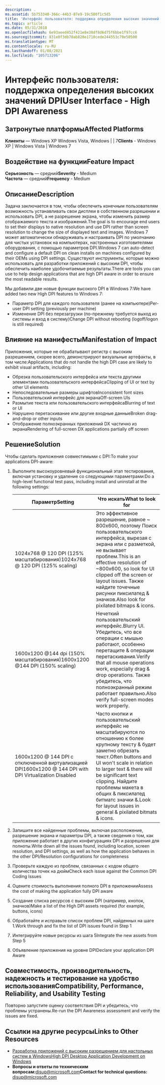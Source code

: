 ```yaml
---
description: .
ms.assetid: 5b753340-366c-44b3-87e9-19c580f1c5d5
title: 'Интерфейс пользователя: поддержка определения высоких значений DPI'
ms.topic: article
ms.date: 05/31/2018
ms.openlocfilehash: 6e93aeed452f421e8e38df8d6d75f6bbe1f97cc6
ms.sourcegitcommit: 831e8f3db78ab820e1710cede244553c70e50500
ms.translationtype: MT
ms.contentlocale: ru-RU
ms.lasthandoff: 01/08/2021
ms.locfileid: "105713206"
---
```

# <a name="user-interface---high-dpi-awareness"></a><span data-ttu-id="b9387-103">Интерфейс пользователя: поддержка определения высоких значений DPI</span><span class="sxs-lookup"><span data-stu-id="b9387-103">User Interface - High DPI Awareness</span></span>

## <a name="affected-platforms"></a><span data-ttu-id="b9387-104">Затронутые платформы</span><span class="sxs-lookup"><span data-stu-id="b9387-104">Affected Platforms</span></span>

 <span data-ttu-id="b9387-105">**Клиенты** — Windows XP Windows Vista, Windows \| \| 7</span><span class="sxs-lookup"><span data-stu-id="b9387-105">**Clients** - Windows XP \| Windows Vista \| Windows 7</span></span>  

## <a name="feature-impact"></a><span data-ttu-id="b9387-106">Воздействие на функции</span><span class="sxs-lookup"><span data-stu-id="b9387-106">Feature Impact</span></span>

<span data-ttu-id="b9387-107">**Серьезность** — средний</span><span class="sxs-lookup"><span data-stu-id="b9387-107">**Severity** - Medium</span></span>  
<span data-ttu-id="b9387-108">**Частота** — средний</span><span class="sxs-lookup"><span data-stu-id="b9387-108">**Frequency** - Medium</span></span>  

## <a name="description"></a><span data-ttu-id="b9387-109">Описание</span><span class="sxs-lookup"><span data-stu-id="b9387-109">Description</span></span>

<span data-ttu-id="b9387-110">Задача заключается в том, чтобы обеспечить конечным пользователям возможность устанавливать свои дисплеи в собственном разрешении и использовать DPI, а не разрешение экрана, чтобы изменить размер отображаемого текста и изображений.</span><span class="sxs-lookup"><span data-stu-id="b9387-110">The goal is to encourage end users to set their displays to native resolution and use DPI rather than screen resolution to change the size of displayed text and images.</span></span> <span data-ttu-id="b9387-111">Windows 7 может автоматически обнаруживать и настраивать DPI по умолчанию для чистых установок на компьютерах, настроенных изготовителями оборудования, с помощью параметров DPI.</span><span class="sxs-lookup"><span data-stu-id="b9387-111">Windows 7 can auto-detect and configure a default DPI on clean installs on machines configured by their OEMs using DPI settings.</span></span> <span data-ttu-id="b9387-112">Существуют инструменты, которые можно использовать для разработки приложений с высоким DPI, чтобы обеспечить наиболее удобочитаемые результаты.</span><span class="sxs-lookup"><span data-stu-id="b9387-112">There are tools you can use to help design applications that are high DPI aware in order to ensure the most readable results.</span></span>

<span data-ttu-id="b9387-113">Мы добавили две новые функции высокого DPI в Windows 7:</span><span class="sxs-lookup"><span data-stu-id="b9387-113">We have added two new High DPI features to Windows 7:</span></span>

-   <span data-ttu-id="b9387-114">Параметр DPI для каждого пользователя (ранее на компьютере)</span><span class="sxs-lookup"><span data-stu-id="b9387-114">Per-user DPI setting (previously per machine)</span></span>
-   <span data-ttu-id="b9387-115">Изменение DPI без перезагрузки (по-прежнему требуется выход из системы и вход в систему)</span><span class="sxs-lookup"><span data-stu-id="b9387-115">Change DPI without rebooting (logoff/logon is still required)</span></span>

## <a name="manifestation-of-impact"></a><span data-ttu-id="b9387-116">Влияние на манифесты</span><span class="sxs-lookup"><span data-stu-id="b9387-116">Manifestation of Impact</span></span>

<span data-ttu-id="b9387-117">Приложения, которые не обрабатывают регистр с высоким разрешением, скорее всего, демонстрируют визуальные артефакты, в том числе:</span><span class="sxs-lookup"><span data-stu-id="b9387-117">Applications that do not handle the high DPI case are likely to exhibit visual artifacts, including:</span></span>

-   <span data-ttu-id="b9387-118">Обрезка пользовательского интерфейса или текста другими элементами пользовательского интерфейса</span><span class="sxs-lookup"><span data-stu-id="b9387-118">Clipping of UI or text by other UI elements</span></span>
-   <span data-ttu-id="b9387-119">Непоследовательные размеры шрифтов</span><span class="sxs-lookup"><span data-stu-id="b9387-119">Inconsistent font sizes</span></span>
-   <span data-ttu-id="b9387-120">Пользовательский интерфейс для экрана</span><span class="sxs-lookup"><span data-stu-id="b9387-120">Off-screen UIs</span></span>
-   <span data-ttu-id="b9387-121">Размытие текста или пользовательского интерфейса</span><span class="sxs-lookup"><span data-stu-id="b9387-121">Blurring of text or UI</span></span>
-   <span data-ttu-id="b9387-122">Нарушено перетаскивание или другие входные данные</span><span class="sxs-lookup"><span data-stu-id="b9387-122">Broken drag-and-drop or other inputs</span></span>
-   <span data-ttu-id="b9387-123">Отображение полноэкранных приложений DX частично из экрана</span><span class="sxs-lookup"><span data-stu-id="b9387-123">Rendering of full-screen DX applications partially off screen</span></span>

## <a name="solution"></a><span data-ttu-id="b9387-124">Решение</span><span class="sxs-lookup"><span data-stu-id="b9387-124">Solution</span></span>

<span data-ttu-id="b9387-125">Чтобы сделать приложения совместимыми с DPI:</span><span class="sxs-lookup"><span data-stu-id="b9387-125">To make your applications DPI-aware:</span></span>

1.  <span data-ttu-id="b9387-126">Выполните высокоуровневый функциональный этап тестирования, включая установку и удаление со следующими параметрами:</span><span class="sxs-lookup"><span data-stu-id="b9387-126">Do a high-level functional test pass, including install and uninstall at the following settings:</span></span>

    | <span data-ttu-id="b9387-127">Параметр</span><span class="sxs-lookup"><span data-stu-id="b9387-127">Setting</span></span>                                              | <span data-ttu-id="b9387-128">Что искать</span><span class="sxs-lookup"><span data-stu-id="b9387-128">What to look for</span></span>                                                                                                                                                      |
    |------------------------------------------------------|-----------------------------------------------------------------------------------------------------------------------------------------------------------------------|
    | <span data-ttu-id="b9387-129">1024x768 @ 120 DPI (125% масштабирования)</span><span class="sxs-lookup"><span data-stu-id="b9387-129">1024x768 @ 120 DPI (125% scaling)</span></span>                    | <span data-ttu-id="b9387-130">Это эффективное разрешение, равное ~ 800x600, поэтому Поиск пользовательского интерфейса, вырезая с экрана или с разметкой, не вызывает проблем.</span><span class="sxs-lookup"><span data-stu-id="b9387-130">This is an effective resolution of ~800x600, so look for UI clipped off the screen or layout issues.</span></span> <span data-ttu-id="b9387-131">Также найдите точечные рисунки пиксилатед & значков.</span><span class="sxs-lookup"><span data-stu-id="b9387-131">Also look for pixilated bitmaps & icons.</span></span>                         |
    | <span data-ttu-id="b9387-132">1600x1200 @144 dpi (150% масштабирования)</span><span class="sxs-lookup"><span data-stu-id="b9387-132">1600x1200 @144 DPI (150% scaling)</span></span>                    | <span data-ttu-id="b9387-133">Нечеткий пользовательский интерфейс.</span><span class="sxs-lookup"><span data-stu-id="b9387-133">Blurry UI.</span></span> <span data-ttu-id="b9387-134">Убедитесь, что все операции с мышью работают, особенно перетащите & операции перетаскивания.</span><span class="sxs-lookup"><span data-stu-id="b9387-134">Verify that all mouse operations work, especially drag & drop operations.</span></span> <span data-ttu-id="b9387-135">Также убедитесь, что полноэкранный режим работает правильно.</span><span class="sxs-lookup"><span data-stu-id="b9387-135">Also verify full-screen modes work properly.</span></span>                                     |
    | <span data-ttu-id="b9387-136">1600x1200 @ 144 DPI с отключенной виртуализацией DPI</span><span class="sxs-lookup"><span data-stu-id="b9387-136">1600x1200 @ 144 DPI with DPI Virtualization Disabled</span></span> | <span data-ttu-id="b9387-137">Часто кнопки и пользовательский интерфейс не масштабируются по отношению к более крупному тексту & будет заметно обрезать текст.</span><span class="sxs-lookup"><span data-stu-id="b9387-137">Often buttons and UI won't scale in relation to larger text & there will be significant text clipping.</span></span> <span data-ttu-id="b9387-138">Найдите проблемы макета в общих & пиксилатед битматс значки &.</span><span class="sxs-lookup"><span data-stu-id="b9387-138">Look for layout issues in general & pixilated bitmats & icons.</span></span> |

    

     

2.  <span data-ttu-id="b9387-139">Запишите все найденные проблемы, включая расположение, разрешение экрана и параметры DPI, а также сведения о том, как приложение работает в других конфигурациях DPI и разрешения для полноты.</span><span class="sxs-lookup"><span data-stu-id="b9387-139">Write down all the issues found, including location, screen resolution, and DPI settings, as well as how the application behaves in the other DPI/Resolution configurations for completeness</span></span>
3.  <span data-ttu-id="b9387-140">Проверьте каждую из проблем, связанных с кодом общего количества точек на дюйм</span><span class="sxs-lookup"><span data-stu-id="b9387-140">Check each issue against the Common DPI Coding Issues</span></span>
4.  <span data-ttu-id="b9387-141">Оцените стоимость выполнения полного DPI в приложении</span><span class="sxs-lookup"><span data-stu-id="b9387-141">Assess the cost of making the application fully DPI aware</span></span>
5.  <span data-ttu-id="b9387-142">Создание списка ресурсов с высоким DPI (например, кнопок, значков)</span><span class="sxs-lookup"><span data-stu-id="b9387-142">Make a list of the High DPI assets required (for example, buttons, icons)</span></span>
6.  <span data-ttu-id="b9387-143">Обработайте и исправьте список проблем DPI, найденных на шаге 1.</span><span class="sxs-lookup"><span data-stu-id="b9387-143">Work through and fix the list of DPI issues found in Step 1</span></span>
7.  <span data-ttu-id="b9387-144">Интегрируйте новые ресурсы из шага 5</span><span class="sxs-lookup"><span data-stu-id="b9387-144">Integrate the new assets from Step 5</span></span>
8.  <span data-ttu-id="b9387-145">Объявление приложения на уровне DPI</span><span class="sxs-lookup"><span data-stu-id="b9387-145">Declare your application DPI Aware</span></span>

## <a name="compatibility-performance-reliability-and-usability-testing"></a><span data-ttu-id="b9387-146">Совместимость, производительность, надежность и тестирование на удобство использования</span><span class="sxs-lookup"><span data-stu-id="b9387-146">Compatibility, Performance, Reliability, and Usability Testing</span></span>

<span data-ttu-id="b9387-147">Повторно запустите оценку соответствия DPI и убедитесь, что проблемы устранены.</span><span class="sxs-lookup"><span data-stu-id="b9387-147">Re-run the DPI Awareness assessment and verify the issues are fixed.</span></span>

## <a name="links-to-other-resources"></a><span data-ttu-id="b9387-148">Ссылки на другие ресурсы</span><span class="sxs-lookup"><span data-stu-id="b9387-148">Links to Other Resources</span></span>

-   [<span data-ttu-id="b9387-149">Разработка приложений с высоким разрешением для настольных систем в Windows</span><span class="sxs-lookup"><span data-stu-id="b9387-149">High DPI Desktop Application Development on Windows</span></span>](../hidpi/high-dpi-desktop-application-development-on-windows.md)
-   <span data-ttu-id="b9387-150">**Вопросы и ответы по техническим вопросам:**<disup@microsoft.com></span><span class="sxs-lookup"><span data-stu-id="b9387-150">**Contact for technical questions:** <disup@microsoft.com></span></span>

 

 
